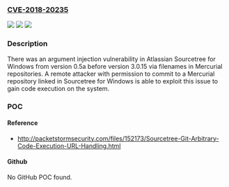 ### [CVE-2018-20235](https://cve.mitre.org/cgi-bin/cvename.cgi?name=CVE-2018-20235)
![](https://img.shields.io/static/v1?label=Product&message=Sourcetree%20for%20Windows&color=blue)
![](https://img.shields.io/static/v1?label=Version&message=%3E%3D%200.5a%20&color=brighgreen)
![](https://img.shields.io/static/v1?label=Vulnerability&message=Argument%20Injection&color=brighgreen)

### Description

There was an argument injection vulnerability in Atlassian Sourcetree for Windows from version 0.5a before version 3.0.15 via filenames in Mercurial repositories. A remote attacker with permission to commit to a Mercurial repository linked in Sourcetree for Windows is able to exploit this issue to gain code execution on the system.

### POC

#### Reference
- http://packetstormsecurity.com/files/152173/Sourcetree-Git-Arbitrary-Code-Execution-URL-Handling.html

#### Github
No GitHub POC found.


